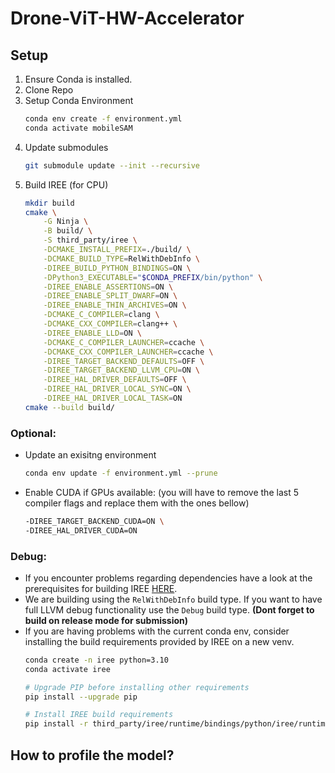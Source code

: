 # Drone-ViT-HW-Accelerator

## Setup

1. Ensure Conda is installed.
2. Clone Repo
3. Setup Conda Environment
    ```bash
    conda env create -f environment.yml
    conda activate mobileSAM
    ```
4. Update submodules
    ```bash
    git submodule update --init --recursive
    ```
5. Build IREE (for CPU)
    ```bash
    mkdir build
    cmake \
        -G Ninja \
        -B build/ \
        -S third_party/iree \
        -DCMAKE_INSTALL_PREFIX=./build/ \
        -DCMAKE_BUILD_TYPE=RelWithDebInfo \
        -DIREE_BUILD_PYTHON_BINDINGS=ON \
        -DPython3_EXECUTABLE="$CONDA_PREFIX/bin/python" \
        -DIREE_ENABLE_ASSERTIONS=ON \
        -DIREE_ENABLE_SPLIT_DWARF=ON \
        -DIREE_ENABLE_THIN_ARCHIVES=ON \
        -DCMAKE_C_COMPILER=clang \
        -DCMAKE_CXX_COMPILER=clang++ \
        -DIREE_ENABLE_LLD=ON \
        -DCMAKE_C_COMPILER_LAUNCHER=ccache \
        -DCMAKE_CXX_COMPILER_LAUNCHER=ccache \
        -DIREE_TARGET_BACKEND_DEFAULTS=OFF \
        -DIREE_TARGET_BACKEND_LLVM_CPU=ON \
        -DIREE_HAL_DRIVER_DEFAULTS=OFF \
        -DIREE_HAL_DRIVER_LOCAL_SYNC=ON \
        -DIREE_HAL_DRIVER_LOCAL_TASK=ON
    cmake --build build/
    ```

### Optional:

- Update an exisitng environment
    ```bash
    conda env update -f environment.yml --prune
    ```
- Enable CUDA if GPUs available: (you will have to remove the last 5 compiler flags and replace them with the ones bellow)
    ```bash
    -DIREE_TARGET_BACKEND_CUDA=ON \
    -DIREE_HAL_DRIVER_CUDA=ON
    ```

### Debug:
- If you encounter problems regarding dependencies have a look at the prerequisites for building IREE [HERE](https://iree.dev/building-from-source/getting-started/#prerequisites).
- We are building using the `RelWithDebInfo` build type. If you want to have full LLVM debug functionality use the `Debug` build type. **(Dont forget to build on release mode for submission)**
- If you are having problems with the current conda env, consider installing the build requirements provided by IREE on a new venv.
    ```bash
    conda create -n iree python=3.10
    conda activate iree

    # Upgrade PIP before installing other requirements
    pip install --upgrade pip

    # Install IREE build requirements
    pip install -r third_party/iree/runtime/bindings/python/iree/runtime/build_requirements.txt

## How to profile the model?

